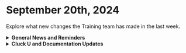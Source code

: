 # September 20th, 2024

Explore what new changes the Training team has made in the last week.

<details>

<summary><strong>General News and Reminders</strong></summary>

* **Game Tip of the Week:**
  * If you saw the PS5 Pro announcement and are tempted to get that limited edition that's probably going to be over $1000, don't. You can get a Switch or Steamdeck with a ton of games for that or a whole 2 retro RPGs. Spend your money the right way 😉&#x20;
  * Also there's a Sega sale on Steam right now where you get can a bunch of Yakuza games for $6 and get the Shenmue 1 - 3 bundle + DLC for $5.
* **SHOUT OUTS** **TO:**
  * Victoria, Allen, Michael H., Michael R., Aaron, Linden, Austin, Ethan, and Adam
    * AND Ray and Tim with perfect scores :confetti\_ball:
  * Take the [foundations-certification.md](../../cluck-university/rewst-foundations-10x/foundations-certification.md "mention") Exam, and collect your prestigious **Certified Rewster** badge in Discord. As well as access to a super secret Discord channel.
* Join us in our [Cluck-U Discord channel](https://discord.com/channels/936789089703845988/1121465945295167588) if you have any questions, comments, or concerns!
* [Sign up for the Office Hours](https://calendly.com/cluck-u/office-hours?) to work through any questions you have during and after training! If there is something you want us to cover, Let us know!

</details>

<details>

<summary><strong>Cluck U and Documentation Updates</strong></summary>

**What's New at Cluck University?**

* Keep an eye out for the [clean-automation-200-series](../../cluck-university/clean-automation-200-series/ "mention")Certification :eyes:
* Stay tuned for exciting new self-paced content and special live sessions for beginners coming in September 2024!
* Check out the Cluck University Landing Page @ [go.rew.st/cluck-university](https://go.rew.st/cluck-university) for all the latest courses self-serve and live.

**The List of Reminders:**

* We'd love to get your feedback on our Training and Documentation! [Please fill out this form to let us know how we can improve](https://app.sli.do/event/m8C3AjPUnuDgpkVDmPsQL3)!
* You can make training and documentation requests at [https://rewst.canny.io/](https://rewst.canny.io/)

**New & Updated Pages:**

* [issue-alerts.md](../issue-alerts.md "mention")updated regarding lost form access
* Open Mic: [sept-13-2024-see-how-to-seamless-sync-calendly-events-and-tickets-with-rewst.md](../roc-open-mics/sept-13-2024-see-how-to-seamless-sync-calendly-events-and-tickets-with-rewst.md "mention")

</details>
